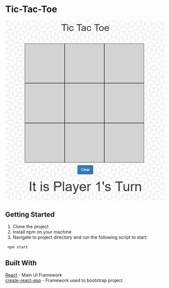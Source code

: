 # Tic-Tac-Toe

![Tic-Tac-Toe Board](assets/screenshots/board.png)

## Getting Started

1. Clone the project
2. Install npm on your machine
3. Navigate to project directory and run the following script to start:
```bash
 npm start
 ```

## Built With

[React](https://reactjs.org/) - Main UI Framework  
[create-react-app](https://create-react-app.dev/) - Framework used to bootstrap project
